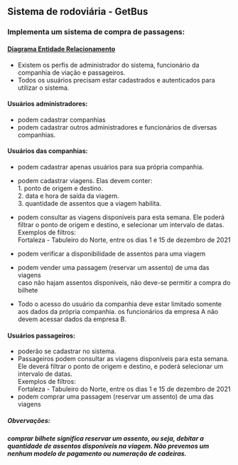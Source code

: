 ## Sistema de rodoviária - GetBus

### Implementa um sistema de compra de passagens:

#### [Diagrama Entidade Relacionamento](https://drive.google.com/file/d/1jAihtJ7SI0rTlBy86iFAFYQX7_vJ8cAw/view?usp=sharing)

- Existem os perfis de administrador do sistema, funcionário da companhia de viação e passageiros.
- Todos os usuários precisam estar cadastrados e autenticados para utilizar o sistema.

#### Usuários administradores:

- podem cadastrar companhias
- podem cadastrar outros administradores e funcionários de diversas companhias.

#### Usuários das companhias:

- podem cadastrar apenas usuários para sua própria companhia.
- podem cadastrar viagens. Elas devem conter:<br />1. ponto de origem e destino.<br />2. data e hora de saída da viagem.<br />3. quantidade de assentos que a viagem habilita.<br />
- podem consultar as viagens disponíveis para esta semana. Ele poderá filtrar o ponto de origem e destino, e selecionar um intervalo de datas.<br /> Exemplos de filtros:<br />Fortaleza - Tabuleiro do Norte, entre os dias 1 e 15 de dezembro de 2021

- podem verificar a disponibilidade de assentos para uma viagem<br />
- podem vender uma passagem (reservar um assento) de uma das viagens<br/>
  caso não hajam assentos disponíveis, não deve-se permitir a compra do bilhete<br />
- Todo o acesso do usuário da companhia deve estar limitado somente aos dados da própria companhia. os funcionários da empresa A não devem acessar dados da empresa B.

#### Usuários passageiros:

- poderão se cadastrar no sistema.
- Passageiros podem consultar as viagens disponíveis para esta semana. Ele deverá filtrar o ponto de origem e destino, e poderá selecionar um intervalo de datas.<br /> Exemplos de filtros:<br/>
  Fortaleza - Tabuleiro do Norte, entre os dias 1 e 15 de dezembro de 2021
- podem comprar uma passagem (reservar um assento) de uma das viagens<br>

##### Obvervações:

##### comprar bilhete significa reservar um assento, ou seja, debitar a quantidade de assentos disponíveis na viagem. Não prevemos um nenhum modelo de pagamento ou numeração de cadeiras.
